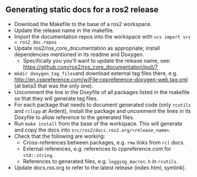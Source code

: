 ## Generating static docs for a ros2 release

  - Download the Makefile to the base of a ros2 workspace.
  - Update the release name in the makefile.
  - Import the documentation repos into the workspace with `vcs import src < ros2_doc.repos`
  - Update ros2/ros_core_documentation as appropriate; install dependencies mentioned in its readme and Doxygen.
    - Specifically you you'll want to update the release name, see: https://github.com/ros2/ros_core_documentation/pull/7
  - `mkdir doxygen_tag_files`and download external tag files there, e.g. http://en.cppreference.com/w/File:cppreference-doxygen-web.tag.xml (at beta3 that was the only one).
  - Uncomment the line in the Doxyfile of all packages listed in the makefile so that they will generate tag files.
  - For each package that needs to document generated code (only `rcutils` and `rclcpp` at Ardent), install the package and uncomment the lines in its Doxyfile to allow reference to the generated files.
  - Run `make install` from the base of the workspace. This will generate and copy the docs into `src/ros2/docs.ros2.org/<release_name>`.
  - Check that the following are working:
    - Cross-references between packages, e.g. `rmw` links from `rcl` docs.
    - External references, e.g. references to cppreference.com for `std::string`.
    - References to generated files, e.g. `logging_macros.h` in `rcutils`.
  - Update docs.ros.org to refer to the latest release (index.html, symlink).
